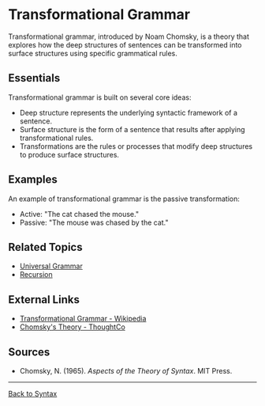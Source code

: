 # Transformational Grammar

Transformational grammar, introduced by Noam Chomsky, is a theory that explores how the deep structures of sentences can be transformed into surface structures using specific grammatical rules.

## Essentials

Transformational grammar is built on several core ideas:

- Deep structure represents the underlying syntactic framework of a sentence.
- Surface structure is the form of a sentence that results after applying transformational rules.
- Transformations are the rules or processes that modify deep structures to produce surface structures.

## Examples

An example of transformational grammar is the passive transformation:

- Active: "The cat chased the mouse."
- Passive: "The mouse was chased by the cat."


## Related Topics

- [Universal Grammar](Universal-Grammar.md)
- [Recursion](Recursion.md)

## External Links

- [Transformational Grammar - Wikipedia](https://en.wikipedia.org/wiki/Transformational_grammar)
- [Chomsky's Theory - ThoughtCo](https://www.thoughtco.com/chomskys-transformational-grammar-1690509)

## Sources

- Chomsky, N. (1965). *Aspects of the Theory of Syntax*. MIT Press.

---

[Back to Syntax](../README.md)
